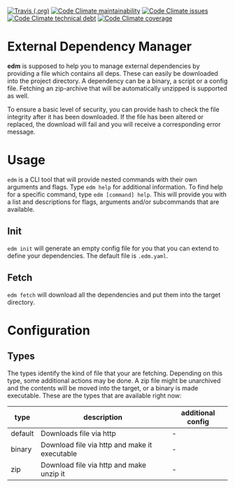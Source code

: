 [![Travis (.org)](https://img.shields.io/travis/svenfinke/edm?style=flat-square)](https://travis-ci.org/svenfinke/edm) 
[![Code Climate maintainability](https://img.shields.io/codeclimate/maintainability/svenfinke/edm?style=flat-square)](https://codeclimate.com/github/svenfinke/edm) 
[![Code Climate issues](https://img.shields.io/codeclimate/issues/svenfinke/edm?style=flat-square)](https://codeclimate.com/github/svenfinke/edm) 
[![Code Climate technical debt](https://img.shields.io/codeclimate/tech-debt/svenfinke/edm?style=flat-square)](https://codeclimate.com/github/svenfinke/edm) 
[![Code Climate coverage](https://img.shields.io/codeclimate/coverage/svenfinke/edm?style=flat-square)](https://codeclimate.com/github/svenfinke/edm)

# External Dependency Manager

**edm** is supposed to help you to manage external dependencies by providing a file which contains all deps. These can easily be downloaded into the project directory. A dependency can be a binary, a script or a config file. Fetching an zip-archive that will be automatically unzipped is supported as well.

To ensure a basic level of security, you can provide hash to check the file integrity after it has been downloaded. If the file has been altered or replaced, the download will fail and you will receive a corresponding error message.

# Usage

 `edm` is a CLI tool that will provide nested commands with their own arguments and flags. Type `edm help` for additional information. To find help for a specific command, type `edm [command] help`. This will provide you with a list and descriptions for flags, arguments and/or subcommands that are available.
 
## Init
 
`edm init` will generate an empty config file for you that you can extend to define your dependencies. The default file is `.edm.yaml`.

## Fetch

`edm fetch` will download all the dependencies and put them into the target directory.

# Configuration

## Types

The types identify the kind of file that your are fetching. Depending on this type, some additional actions may be done. A zip file might be unarchived and the contents will be moved into the target, or a binary is made executable. These are the types that are available right now:

| type | description | additional config |
|---|---|---|
| default | Downloads file via http | - |
| binary | Download file via http and make it executable | - |
| zip | Download file via http and make unzip it | - |
